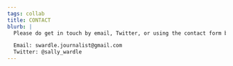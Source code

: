 ```yaml
---
tags: collab
title: CONTACT
blurb: |
  Please do get in touch by email, Twitter, or using the contact form below.

  Email: swardle.journalist@gmail.com
  Twitter: @sally_wardle
---
```

